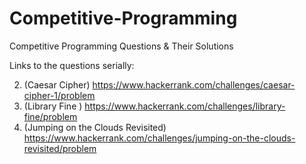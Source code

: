 # Competitive-Programming
Competitive Programming Questions &amp; Their Solutions

Links to the questions serially:

2. (Caesar Cipher) https://www.hackerrank.com/challenges/caesar-cipher-1/problem
2. (Library Fine ) https://www.hackerrank.com/challenges/library-fine/problem
1. (Jumping on the Clouds Revisited) https://www.hackerrank.com/challenges/jumping-on-the-clouds-revisited/problem
